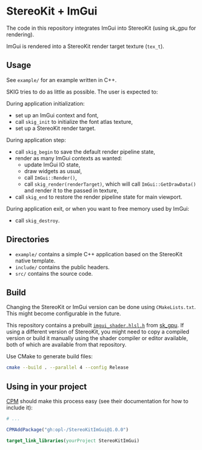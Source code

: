 # StereoKit + ImGui

The code in this repository integrates ImGui into StereoKit (using sk_gpu for rendering).

ImGui is rendered into a StereoKit render target texture (`tex_t`).


## Usage

See `example/` for an example written in C++.

SKIG tries to do as little as possible. The user is expected to:

During application initialization:

- set up an ImGui context and font,
- call `skig_init` to initialize the font atlas texture,
- set up a StereoKit render target.

During application step:

- call `skig_begin` to save the default render pipeline state,
- render as many ImGui contexts as wanted:
	- update ImGui IO state,
	- draw widgets as usual,
	- call `ImGui::Render()`,
	- call `skig_render(renderTarget)`, which will call `ImGui::GetDrawData()` and render it to the passed in texture,
- call `skig_end` to restore the render pipeline state for main viewport.

During application exit, or when you want to free memory used by ImGui:

- call `skig_destroy`.


## Directories

- `example/` contains a simple C++ application based on the StereoKit native template.
- `include/` contains the public headers.
- `src/` contains the source code.


## Build

Changing the StereoKit or ImGui version can be done using `CMakeLists.txt`. This might become configurable in the future.

This repository contains a prebuilt [`imgui_shader.hlsl.h`](https://github.com/maluoi/sk_gpu/blob/master/skshader_editor/imgui_shader.hlsl.h) from [sk_gpu](https://github.com/maluoi/sk_gpu). If using a different version of StereoKit, you might need to copy a compiled version or build it manually using the shader compiler or editor available, both of which are available from that repository.

Use CMake to generate build files:

```sh
cmake --build . --parallel 4 --config Release
```


## Using in your project

[CPM](https://github.com/cpm-cmake/CPM.cmake) should make this process easy (see their documentation for how to include it):

```cmake
# ...

CPMAddPackage("gh:opl-/StereoKitImGui@1.0.0")

target_link_libraries(yourProject StereoKitImGui)
```
